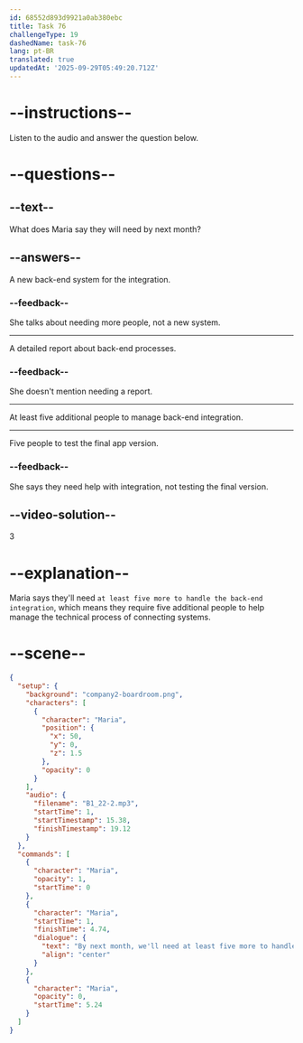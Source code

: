 ```yaml
---
id: 68552d893d9921a0ab380ebc
title: Task 76
challengeType: 19
dashedName: task-76
lang: pt-BR
translated: true
updatedAt: '2025-09-29T05:49:20.712Z'
---
```


<!-- (Audio) Maria: By next month, we'll need at least five more to handle the back-end integration. -->

# --instructions--

Listen to the audio and answer the question below.

# --questions--

## --text--

What does Maria say they will need by next month?

## --answers--

A new back-end system for the integration.

### --feedback--

She talks about needing more people, not a new system.

---

A detailed report about back-end processes.

### --feedback--

She doesn't mention needing a report.

---

At least five additional people to manage back-end integration.

---

Five people to test the final app version.

### --feedback--

She says they need help with integration, not testing the final version.

## --video-solution--

3

# --explanation--

Maria says they'll need `at least five more to handle the back-end integration`, which means they require five additional people to help manage the technical process of connecting systems.

# --scene--

```json
{
  "setup": {
    "background": "company2-boardroom.png",
    "characters": [
      {
        "character": "Maria",
        "position": {
          "x": 50,
          "y": 0,
          "z": 1.5
        },
        "opacity": 0
      }
    ],
    "audio": {
      "filename": "B1_22-2.mp3",
      "startTime": 1,
      "startTimestamp": 15.38,
      "finishTimestamp": 19.12
    }
  },
  "commands": [
    {
      "character": "Maria",
      "opacity": 1,
      "startTime": 0
    },
    {
      "character": "Maria",
      "startTime": 1,
      "finishTime": 4.74,
      "dialogue": {
        "text": "By next month, we'll need at least five more to handle the back-end integration.",
        "align": "center"
      }
    },
    {
      "character": "Maria",
      "opacity": 0,
      "startTime": 5.24
    }
  ]
}
```
